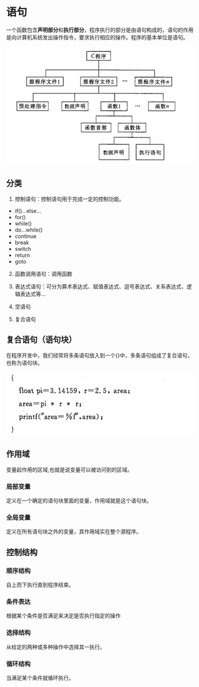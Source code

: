 # 语句

一个函数包含**声明部分**和**执行部分**，程序执行的部分是由语句构成的，语句的作用是向计算机系统发出操作指令，要求执行相应的操作。程序的基本单位是语句。

![](./img/yuju.png)

## 分类

1. 控制语句：控制语句用于完成一定的控制功能。

- if()...else...
- for()
- while()
- do...while()
- continue
- break
- switch
- return
- goto

2. 函数调用语句：调用函数

3. 表达式语句：可分为算术表达式、赋值表达式、逗号表达式、关系表达式、逻辑表达式等...

4. 空语句

5. 复合语句

## 复合语句（语句块）

在程序开发中，我们经常将多条语句放入到一个{}中，多条语句组成了复合语句，也称为语句块。

![](./img/yjk.png)

## 作用域

变量起作用的区域,也就是说变量可以被访问到的区域。

### 局部变量

定义在一个确定的语句块里面的变量，作用域就是这个语句块。

### 全局变量

定义在所有语句块之外的变量，其作用域实在整个源程序。

## 控制结构

### 顺序结构

自上而下执行直到程序结束。

### 条件表达

根据某个条件是否满足来决定是否执行指定的操作

### 选择结构

从给定的两种或多种操作中选择其一执行。

### 循环结构

当满足某个条件就循环执行。